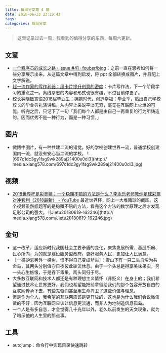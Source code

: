 ```yaml
---
title: 每周分享第 4 期
date: 2018-06-23 23:29:43
tags:
categories: 每周分享
---
```


> 这里记录过去一周，我看到的值得分享的东西，每周六更新。

## 文章
- [一个程序员的成长之路 · Issue #41 · fouber/blog](https://github.com/fouber/blog/issues/41)：之前一直在思考如何将一些分享展示出来，从这篇文章中得到启发，将 ppt 全部转换成图片，并且配上文字解说。
- [超一流作家的写作利器：用卡片提升创意的密度](https://zhuanlan.zhihu.com/p/22341499)：卡片写作法，下一个阶段学习的重点之一。离线杂志的内容和形式也很有趣，不过目前停更了。
- [校长钟晓敏寄语2018届毕业生：拥抱时代，创造幸福](https://mp.weixin.qq.com/s?__biz=MzA4NzUxNTg5Mw==&mid=2649549496&idx=2&sn=aa54043a09cdd891f9fcefd4e244e12f&chksm=88207d22bf57f434122140d7a7281b0d029080c03805ddb7a4162fdd0887d7eee85cd2c926bc&mpshare=1&scene=1&srcid=0613j7fnLgnawhapF8eNkTRg%23rd)：毕业季，贴出自己学校校长的毕业典礼演讲稿。从内容上来说平淡无奇，毫无在互联网上火爆的可能。听完之后，只记下了一句「我们每个人都是由自己一再重复的行为所铸造的。因而优秀不是一种行为，而是一种习惯。」
  
## 图片
- 微博中图片，有一种共建二流的错觉。好的学校创建世界一流，普通学校创建国内一流，就没有安心当二流的学校。
![697c1dc3gy1fsg9wk289aj21400u0di3](http://
media.xiang578.com/697c1dc3gy1fsg9wk289aj21400u0di3.jpg)

## 视频
- [2018世界杯足彩竞猜：一个稳赚不赔的方法是什么？李永乐老师教你足球彩票对冲套利（2018最新） - YouTube](https://www.youtube.com/watch?v=YXW6GxYafp8)
最近世界杯，网上一大堆赌球的截图。这个视频虽然标题写的是稳赚不赔的方法，看完这个方法的数学原理之后才发现足彩公司的强大。
![Jietu20180619-162246](http://
media.xiang578.com/Jietu20180619-162246.jpg)

## 金句

- 这一改革，适应新时代我国社会主要矛盾的变化，聚焦发展所需、基层所盼、民心所向，为的就是建设服务型政府，更好服务人民，更加让人民满意。 
- ［一棵妒忌另外一棵树，恨不得自己变成斧头］：雪山下有一只二头鸟名为共命鸟，其两头分别值守日夜彼此轮流休息。由于一个头总是得享美味果实，另一头心生嫉恨，于是吞下毒果，两头同归于尽。 
- 大多数互联网和技术人都还是有种理想主义情怀（非贬义）在身上的；我们希望通过技术让世界更好，我们也希望能把前辈留给我们的那个包容开放自由的互联网传承下去，有些先驱们甚至用生命捍卫了这些价值与理念。 
- 但是作为个人，我希望的互联网应该是更开放的，这也是为什么我们会说微信做的不好：因为互联网应该让信息更流通，而非人为地制造信息孤岛。 
- 一个人是有多自恋，才会觉得几十光年以外，老久以前发生的天文现象，就为了暗示他的人生里的那点事。 

## 工具

- autojump：命令行中实现目录快速跳转





